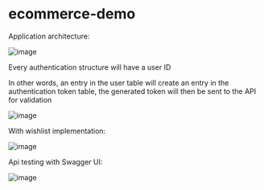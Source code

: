 # ecommerce-demo

Application architecture:

![image](https://github.com/nikldev0/ecommerce-demo/assets/57417252/565be63e-cb0c-4b0b-bf47-8dfb8ebbeabf)


Every authentication structure will have a user ID

In other words, an entry in the user table will create an entry in the authentication token table, the generated token will then be sent to the API for validation

![image](https://github.com/nikldev0/ecommerce-demo/assets/57417252/7f32aa1d-c0bb-4bee-a5d4-e9581758f0d0)


With wishlist implementation:

![image](https://github.com/nikldev0/ecommerce-demo/assets/57417252/92e5b662-49a2-49b4-bcba-47bb65a4f3ed)

Api testing with Swagger UI:

![image](https://github.com/nikldev0/ecommerce-demo/assets/57417252/8e7b12f9-c081-4a1b-9868-9db0d80b9c56)


